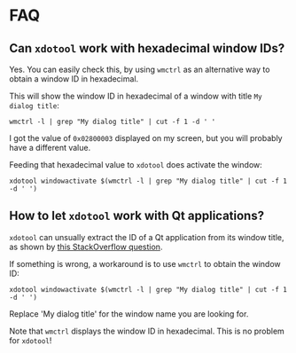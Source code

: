 # FAQ

## Can `xdotool` work with hexadecimal window IDs?

Yes. You can easily check this, by using `wmctrl` as
an alternative way to obtain a window ID in hexadecimal.

This will show the window ID in hexadecimal of
a window with title `My dialog title`:

```
wmctrl -l | grep "My dialog title" | cut -f 1 -d ' '
```

I got the value of `0x02800003` displayed on my screen, 
but you will probably have a different value.

Feeding that hexadecimal value to `xdotool` does activate the window:

```
xdotool windowactivate $(wmctrl -l | grep "My dialog title" | cut -f 1 -d ' ')
```

## How to let `xdotool` work with Qt applications?

`xdotool` can unsually extract the ID of a Qt application 
from its window title, as shown by 
[this StackOverflow question](http://stackoverflow.com/questions/37050159/xdotool-cannot-find-qt-application-window-where-wmctrl-can).

If something is wrong, a workaround is to use `wmctrl`
to obtain the window ID:

```
xdotool windowactivate $(wmctrl -l | grep "My dialog title" | cut -f 1 -d ' ')
```

Replace 'My dialog title' for the window name you are looking for.

Note that `wmctrl` displays the window ID in hexadecimal. This is no
problem for `xdotool`!
